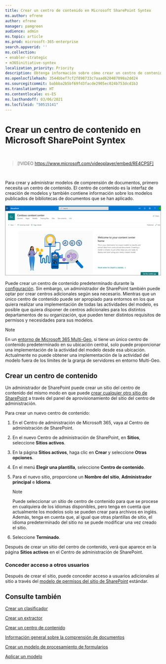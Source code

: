 ```yaml
---
title: Crear un centro de contenido en Microsoft SharePoint Syntex
ms.author: efrene
author: efrene
manager: pamgreen
audience: admin
ms.topic: article
ms.prod: microsoft-365-enterprise
search.appverid: ''
ms.collection:
- enabler-strategic
- m365initiative-syntex
localization_priority: Priority
description: Obtenga información sobre cómo crear un centro de contenido.
ms.openlocfilehash: 3544bbef7cf2f898733c7aaad620487098a2dd24
ms.sourcegitcommit: babbba2b5bf69fd3facde2905ec024b753dcd1b3
ms.translationtype: HT
ms.contentlocale: es-ES
ms.lasthandoff: 03/06/2021
ms.locfileid: "50515141"
---
```

# <a name="create-a-content-center-in-microsoft-sharepoint-syntex"></a>Crear un centro de contenido en Microsoft SharePoint Syntex


</br>

> [!VIDEO https://www.microsoft.com/videoplayer/embed/RE4CPSF]

</br>

Para crear y administrar modelos de comprensión de documentos, primero necesita un centro de contenido. El centro de contenido es la interfaz de creación de modelos y también contiene información sobre los modelos publicados de bibliotecas de documentos que se han aplicado.</br>

   ![Seleccione una biblioteca de documentos](../media/content-understanding/content-center-page.png)</br>

Puede crear un centro de contenido predeterminado durante la [configuración](set-up-content-understanding.md). Sin embargo, un administrador de SharePoint también puede optar por crear centros adicionales según sea necesario. Mientras que un único centro de contenido puede ser apropiado para entornos en los que quiera realizar una implementación de todas las actividades del modelo, es posible que quiera disponer de centros adicionales para los distintos departamentos de su organización, que pueden tener distintos requisitos de permisos y necesidades para sus modelos.

> [!NOTE]
> En un [entorno de Microsoft 365 Multi-Geo](https://docs.microsoft.com/microsoft-365/enterprise/microsoft-365-multi-geo), si tiene un único centro de contenido predeterminado en su ubicación central, solo puede proporcionar una implementación de la actividad del modelo desde esa ubicación. Actualmente no puede obtener una implementación de la actividad del modelo fuera de los límites de la granja de servidores en entorno Multi-Geo. 


## <a name="create-a-content-center"></a>Crear un centro de contenido

Un administrador de SharePoint puede crear un sitio del centro de contenido del mismo modo en que puede [crear cualquier otro sitio de SharePoint](https://docs.microsoft.com/sharepoint/create-site-collection) a través del panel de aprovisionamiento del sitio del centro de administración.

Para crear un nuevo centro de contenido:

1. En el Centro de administración de Microsoft 365, vaya al Centro de administración de SharePoint.

2. En el nuevo Centro de administración de SharePoint, en **Sitios**, seleccione **Sitios activos**.

3. En la página **Sitios activos**, haga clic en **Crear** y seleccione **Otras opciones**.

4. En el menú **Elegir una plantilla**, seleccione **Centro de contenido**.

5. Para el nuevo sitio, proporcione un **Nombre del sitio**, **Administrador principal** e **Idioma**.</br>

   > [!NOTE] 
   > Puede seleccionar un sitio de centro de contenido para que se procese en cualquiera de los idiomas disponibles, pero tenga en cuenta que actualmente los modelos solo se pueden crear para archivos en inglés. Además, tenga en cuenta que, al igual que otras plantillas de sitio, el idioma predeterminado del sitio no se puede modificar una vez creado el sitio.</br>

6. Seleccione **Terminado**.
 
Después de crear un sitio del centro de contenido, verá que aparece en la página **Sitios activos** en el Centro de administración de SharePoint. 

### <a name="give-access-to-additional-users"></a>Conceder acceso a otros usuarios
 
Después de crear el sitio, puede conceder acceso a usuarios adicionales al sitio a través del [modelo de permisos del sitio de SharePoint](https://docs.microsoft.com/sharepoint/modern-experience-sharing-permissions) estándar.

## <a name="see-also"></a>Consulte también
[Crear un clasificador](create-a-classifier.md)

[Crear un extractor](create-an-extractor.md)

[Crear un centro de contenido](create-a-content-center.md)

[Información general sobre la comprensión de documentos](document-understanding-overview.md)

[Crear un modelo de procesamiento de formularios](create-a-form-processing-model.md)

[Aplicar un modelo](apply-a-model.md)    
